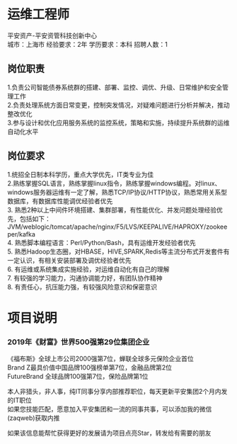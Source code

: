 # 运维工程师
平安资产-平安资管科技创新中心  
城市：上海市 经验要求：2年 学历要求：本科  招聘人数：1

## 岗位职责
1.负责公司智能债券系统群的搭建、部署、监控、调优、升级、日常维护和安全管理工作   
2.负责处理系统方面日常变更，控制突发情况，对疑难问题进行分析并解决，推动整改优化   
3.参与设计和优化应用服务系统的监控系统，策略和实施，持续提升系统群的运维自动化水平

## 岗位要求
1.统招全日制本科学历，重点大学优先，IT类专业为佳   
2.熟练掌握SQL语言，熟练掌握linux指令，熟练掌握windows编程。对linux、windows服务器运维有一定了解，熟悉TCP/IP协议/HTTP协议，熟悉常用关系型数据库，有数据库性能调优经验者优先   
3. 熟悉2种以上中间件环境搭建、集群部署，有性能优化、并发问题处理经验优先，包括如下：   
JVM/weblogic/tomcat/apache/nginx/F5/LVS/KEEPALIVE/HAPROXY/zookeeper/kafka   
4. 熟悉脚本编程语言：Perl/Python/Bash，具有运维开发经验者优先   
5. 熟悉Hadoop生态圈，对HBASE，HIVE,SPARK,Redis等主流分布式开发套件有一定认识，有相关安装部署及调优经验者优先   
6. 有运维或系统集成实施经验，对运维自动化有自己的理解   
7. 有较强的学习能力，沟通协调能力好，有团队协作精神   
8. 有责任心，抗压能力强，有较强风险意识和保密意识

# 项目说明

### 2019年《财富》世界500强第29位集团企业
《福布斯》全球上市公司2000强第7位，蝉联全球多元保险企业首位  
Brand Z最具价值中国品牌100强榜单第7位，金融品牌第2位  
FutureBrand 全球品牌100强第7位，保险品牌第1位

本人非猎头，非人事，纯IT同事分享内部推荐职位，每天更新平安集团2个月内发的IT职位  
如果您技能匹配，愿意加入平安集团和一流的同事共事，可以添加我的微信(zaqweb)获取内推 

如果该信息能帮忙获得更好的发展请为项目点亮Star，转发给有需要的朋友




